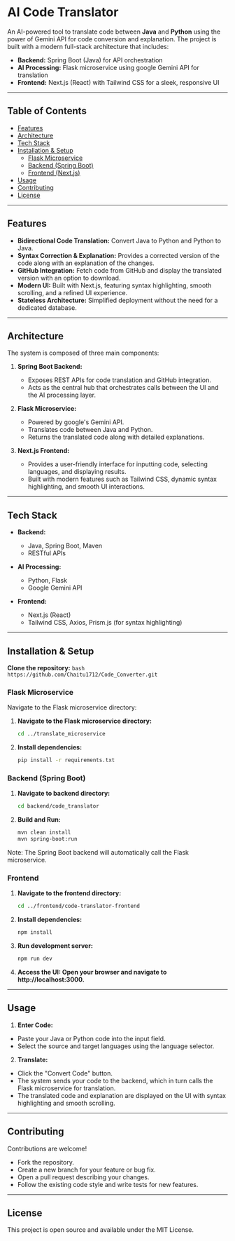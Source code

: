 # AI Code Translator

An AI-powered tool to translate code between **Java** and **Python** using the power of Gemini API for code conversion and explanation. The project is built with a modern full-stack architecture that includes:

- **Backend:** Spring Boot (Java) for API orchestration
- **AI Processing:** Flask microservice using google Gemini API for translation
- **Frontend:** Next.js (React) with Tailwind CSS for a sleek, responsive UI

---

## Table of Contents

- [Features](#features)
- [Architecture](#architecture)
- [Tech Stack](#tech-stack)
- [Installation & Setup](#installation--setup)
  - [Flask Microservice](#flask-microservice)
  - [Backend (Spring Boot)](#backend-spring-boot)
  - [Frontend (Next.js)](#frontend-nextjs)
- [Usage](#usage)
- [Contributing](#contributing)
- [License](#license)

---

## Features

- **Bidirectional Code Translation:** Convert Java to Python and Python to Java.
- **Syntax Correction & Explanation:** Provides a corrected version of the code along with an explanation of the changes.
- **GitHub Integration:** Fetch code from GitHub and display the translated version with an option to download.
- **Modern UI:** Built with Next.js, featuring syntax highlighting, smooth scrolling, and a refined UI experience.
- **Stateless Architecture:** Simplified deployment without the need for a dedicated database.

---

## Architecture

The system is composed of three main components:

1. **Spring Boot Backend:**  
   - Exposes REST APIs for code translation and GitHub integration.
   - Acts as the central hub that orchestrates calls between the UI and the AI processing layer.

2. **Flask Microservice:**  
   - Powered by google's Gemini API.
   - Translates code between Java and Python.
   - Returns the translated code along with detailed explanations.

3. **Next.js Frontend:**  
   - Provides a user-friendly interface for inputting code, selecting languages, and displaying results.
   - Built with modern features such as Tailwind CSS, dynamic syntax highlighting, and smooth UI interactions.

---

## Tech Stack

- **Backend:**  
  - Java, Spring Boot, Maven  
  - RESTful APIs

- **AI Processing:**  
  - Python, Flask  
  - Google Gemini API

- **Frontend:**  
  - Next.js (React)  
  - Tailwind CSS, Axios, Prism.js (for syntax highlighting)

---

## Installation & Setup
**Clone the repository:**
    ```bash
       https://github.com/Chaitu1712/Code_Converter.git
    ```
### Flask Microservice
Navigate to the Flask microservice directory:
1. **Navigate to the Flask microservice directory:**
    ```bash
    cd ../translate_microservice
    ```
2. **Install dependencies:**
    ```bash
    pip install -r requirements.txt
    ```
### Backend (Spring Boot)
1. **Navigate to backend directory:**
   ```bash
   cd backend/code_translator
2. **Build and Run:**
    ```bash
    mvn clean install
    mvn spring-boot:run
    ```
Note: The Spring Boot backend will automatically call the Flask microservice.
### Frontend
1. **Navigate to the frontend directory:**
    ```bash
    cd ../frontend/code-translator-frontend
    ```
2. **Install dependencies:**
    ```bash
    npm install
    ```
3. **Run development server:**
    ```bash
    npm run dev
    ```
4. **Access the UI: Open your browser and navigate to http://localhost:3000.**
---
## Usage
1. **Enter Code:**
- Paste your Java or Python code into the input field.
- Select the source and target languages using the language selector.
2. **Translate:**
- Click the "Convert Code" button.
- The system sends your code to the backend, which in turn calls the Flask microservice for translation.
- The translated code and explanation are displayed on the UI with syntax highlighting and smooth scrolling.
---
## Contributing
Contributions are welcome!
- Fork the repository.
- Create a new branch for your feature or bug fix.
- Open a pull request describing your changes.
- Follow the existing code style and write tests for new features.
---
## License
This project is open source and available under the MIT License.